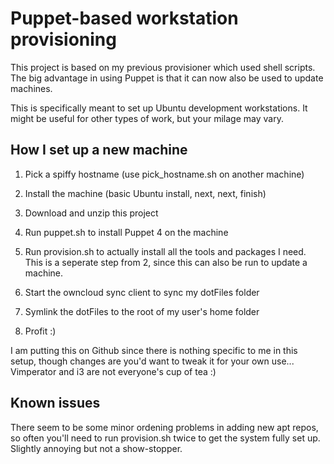 Puppet-based workstation provisioning
=====================================

This project is based on my previous provisioner which used shell scripts.
The big advantage in using Puppet is that it can now also be used to update machines.

This is specifically meant to set up Ubuntu development workstations. It might be useful for other types of work, but your milage may vary.

How I set up a new machine
--------------------------

 1. Pick a spiffy hostname (use pick_hostname.sh on another machine)

 2. Install the machine (basic Ubuntu install, next, next, finish)

 3. Download and unzip this project

 4. Run puppet.sh to install Puppet 4 on the machine

 5. Run provision.sh to actually install all the tools and packages I need.
    This is a seperate step from 2, since this can also be run to update a machine.

 6. Start the owncloud sync client to sync my dotFiles folder 

 7. Symlink the dotFiles to the root of my user's home folder

 8. Profit :)


I am putting this on Github since there is nothing specific to me in this setup, though changes are you'd want to tweak it for your own use... 
Vimperator and i3 are not everyone's cup of tea :)


Known issues
------------

There seem to be some minor ordening problems in adding new apt repos, so often you'll need to run provision.sh twice to get the system fully set up. Slightly annoying but not a show-stopper.
